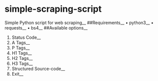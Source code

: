 # simple-scraping-script
Simple Python script for web scraping__
##Requirements__
•	python3__
•	requests__
•	bs4__
##Available options__
1. Status Code__
2. A Tags__
3. P Tags__
4. H1 Tags__
5. H2 Tags__
6. H3 Tags__
7. Structured Source-code__
0. Exit__
